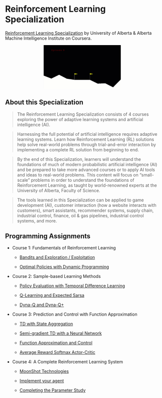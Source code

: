 # Reinforcement Learning Specialization

[Reinforcement Learning Specialization](https://www.coursera.org/specializations/reinforcement-learning) by University of Alberta & Alberta Machine Intelligence Institute on Coursera.

<p align="center"><img width="50%" src="ImplementYourAgent.gif" /></p>

## About this Specialization

> The Reinforcement Learning Specialization consists of 4 courses exploring the power of adaptive learning systems and artificial intelligence (AI).

> Harnessing the full potential of artificial intelligence requires adaptive learning systems. Learn how Reinforcement Learning (RL) solutions help solve real-world problems through trial-and-error interaction by implementing a complete RL solution from beginning to end.

> By the end of this Specialization, learners will understand the foundations of much of modern probabilistic artificial intelligence (AI) and be prepared to take more advanced courses or to apply AI tools and ideas to real-world problems. This content will focus on “small-scale” problems in order to understand the foundations of Reinforcement Learning, as taught by world-renowned experts at the University of Alberta, Faculty of Science.

> The tools learned in this Specialization can be applied to game development (AI), customer interaction (how a website interacts with customers), smart assistants, recommender systems, supply chain, industrial control, finance, oil & gas pipelines, industrial control systems, and more.

## Programming Assignments

- Course 1: Fundamentals of Reinforcement Learning

  - [Bandits and Exploration / Exploitation](https://github.com/TTTTaiga/CMPUT397_Reinforcement_Learning/blob/main/Fundamentals%20of%20Reinforcement%20Learning/Bandits%20and%20Exploration:Exploitation.ipynb)
  
  - [Optimal Policies with Dynamic Programming](https://github.com/TTTTaiga/CMPUT397_Reinforcement_Learning/blob/main/Fundamentals%20of%20Reinforcement%20Learning/Optimal%20Policies%20with%20Dynamic%20Programming.ipynb)

- Course 2: Sample-based Learning Methods
  
  - [Policy Evaluation with Temporal Difference Learning](https://github.com/TTTTaiga/CMPUT397_Reinforcement_Learning/blob/main/Sample-based%20Learning%20Methods/Policy%20Evaluation%20with%20Temporal%20Difference%20Learning%20.ipynb)
  
  - [Q-Learning and Expected Sarsa](https://github.com/TTTTaiga/CMPUT397_Reinforcement_Learning/blob/main/Sample-based%20Learning%20Methods/Q-Learning%20and%20Expected%20Sarsa.ipynb)
  
  - [Dyna-Q and Dyna-Q+](https://github.com/TTTTaiga/CMPUT397_Reinforcement_Learning/blob/main/Sample-based%20Learning%20Methods/Dyna-Q%20and%20Dyna-Q%2B.ipynb)

- Course 3: Prediction and Control with Function Approximation
  
  - [TD with State Aggregation](https://github.com/LucasBoTang/Coursera_Reinforcement_Learning/blob/master/03Prediction_and_Control_with_Function_Approximation/01Semi-gradient_TD(0)_with_State_Aggregation.ipynb)
  
  - [Semi-gradient TD with a Neural Network](https://github.com/LucasBoTang/Coursera_Reinforcement_Learning/blob/master/03Prediction_and_Control_with_Function_Approximation/02Semi-gradient_TD_with_a_Neural_Network.ipynb)
  
  - [Function Approximation and Control](https://github.com/LucasBoTang/Coursera_Reinforcement_Learning/blob/master/03Prediction_and_Control_with_Function_Approximation/03Function_Approximation_and_Control.ipynb)
  
  - [Average Reward Softmax Actor-Critic](https://github.com/LucasBoTang/Coursera_Reinforcement_Learning/blob/master/03Prediction_and_Control_with_Function_Approximation/04Average_Reward_Softmax_Actor-Critic.ipynb)

- Course 4: A Complete Reinforcement Learning System
  
  - [MoonShot Technologies](https://github.com/LucasBoTang/Coursera_Reinforcement_Learning/blob/master/04A_Complete_Reinforcement_Learning_System/01MoonShot_Technologies.ipynb)

  - [Implement your agent](https://github.com/LucasBoTang/Coursera_Reinforcement_Learning/blob/master/04A_Complete_Reinforcement_Learning_System/02Implement_your_agent.ipynb)
  
  - [Completing the Parameter Study](https://github.com/LucasBoTang/Coursera_Reinforcement_Learning/blob/master/04A_Complete_Reinforcement_Learning_System/03Completing_the_Parameter_Study.ipynb)
  
